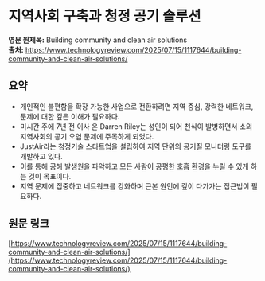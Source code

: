 # 지역사회 구축과 청정 공기 솔루션

**영문 원제목:** Building community and clean air solutions  
**출처:** https://www.technologyreview.com/2025/07/15/1117644/building-community-and-clean-air-solutions/

## 요약
- 개인적인 불편함을 확장 가능한 사업으로 전환하려면 지역 중심, 강력한 네트워크, 문제에 대한 깊은 이해가 필요하다.
- 미시간 주에 7년 전 이사 온 Darren Riley는 성인이 되어 천식이 발병하면서 소외 지역사회의 공기 오염 문제에 주목하게 되었다.
- JustAir라는 청정기술 스타트업을 설립하여 지역 단위의 공기질 모니터링 도구를 개발하고 있다.
- 이를 통해 공해 발생원을 파악하고 모든 사람이 공평한 호흡 환경을 누릴 수 있게 하는 것이 목표이다.
- 지역 문제에 집중하고 네트워크를 강화하며 근본 원인에 깊이 다가가는 접근법이 필요하다.

## 원문 링크
[https://www.technologyreview.com/2025/07/15/1117644/building-community-and-clean-air-solutions/](https://www.technologyreview.com/2025/07/15/1117644/building-community-and-clean-air-solutions/)
